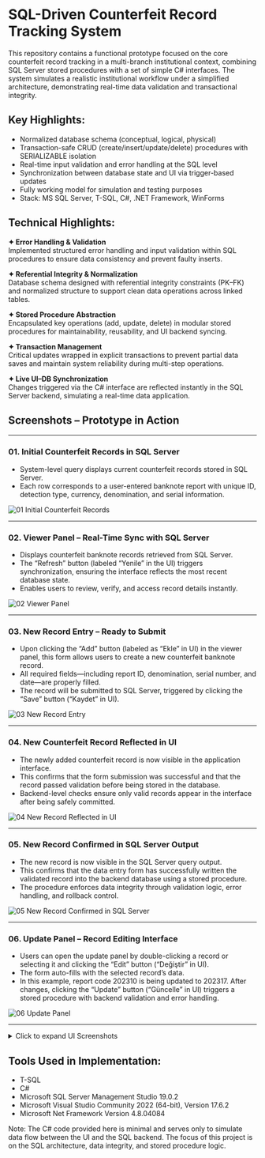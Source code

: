# SQL-Driven Counterfeit Record Tracking System

This repository contains a functional prototype focused on the core counterfeit record tracking in a multi-branch institutional context, combining SQL Server stored procedures with a set of simple C# interfaces. The system simulates a realistic institutional workflow under a simplified architecture, demonstrating real-time data validation and transactional integrity.

## Key Highlights:

- Normalized database schema (conceptual, logical, physical)
- Transaction-safe CRUD (create/insert/update/delete) procedures with SERIALIZABLE isolation
- Real-time input validation and error handling at the SQL level
- Synchronization between database state and UI via trigger-based updates
- Fully working model for simulation and testing purposes
- Stack: MS SQL Server, T-SQL, C#, .NET Framework, WinForms

## Technical Highlights:

**✦ Error Handling & Validation**  
Implemented structured error handling and input validation within SQL procedures to ensure data consistency and prevent faulty inserts.

**✦ Referential Integrity & Normalization**  
Database schema designed with referential integrity constraints (PK–FK) and normalized structure to support clean data operations across linked tables.

**✦ Stored Procedure Abstraction**  
Encapsulated key operations (add, update, delete) in modular stored procedures for maintainability, reusability, and UI backend syncing.

**✦ Transaction Management**  
Critical updates wrapped in explicit transactions to prevent partial data saves and maintain system reliability during multi-step operations.

**✦ Live UI–DB Synchronization**  
Changes triggered via the C# interface are reflected instantly in the SQL Server backend, simulating a real-time data application.

## Screenshots – Prototype in Action

---

### 01. Initial Counterfeit Records in SQL Server  
- System-level query displays current counterfeit records stored in SQL Server. 
- Each row corresponds to a user-entered banknote report with unique ID, detection type, currency, denomination, and serial information.

![01 Initial Counterfeit Records](media/01_Initial_Counterfeit_Records.png)

---

### 02. Viewer Panel – Real-Time Sync with SQL Server
- Displays counterfeit banknote records retrieved from SQL Server. 
- The “Refresh” button (labeled “Yenile” in the UI) triggers synchronization, ensuring the interface reflects the most recent database state. 
- Enables users to review, verify, and access record details instantly.

![02 Viewer Panel](media/02_Viewer_Panel.png)

---

### 03. New Record Entry – Ready to Submit
- Upon clicking the “Add” button (labeled as “Ekle” in UI) in the viewer panel, this form allows users to create a new counterfeit banknote record. 
- All required fields—including report ID, denomination, serial number, and date—are properly filled. 
- The record will be submitted to SQL Server, triggered by clicking the “Save” button (“Kaydet” in UI).

![03 New Record Entry](media/03_New_Record_Entry.png)

---

### 04. New Counterfeit Record Reflected in UI
- The newly added counterfeit record is now visible in the application interface. 
- This confirms that the form submission was successful and that the record passed validation before being stored in the database.
- Backend-level checks ensure only valid records appear in the interface after being safely committed.

![04 New Record Reflected in UI](media/04_New_Record_Reflected_in_UI.png)

---

### 05. New Record Confirmed in SQL Server Output
- The new record is now visible in the SQL Server query output. 
- This confirms that the data entry form has successfully written the validated record into the backend database using a stored procedure.
- The procedure enforces data integrity through validation logic, error handling, and rollback control.

![05 New Record Confirmed in SQL Server](media/05_New_Record_Confirmed_in_SQL_Server.png)

---

### 06. Update Panel – Record Editing Interface
- Users can open the update panel by double-clicking a record or selecting it and clicking the “Edit” button (“Değiştir” in UI). 
- The form auto-fills with the selected record’s data. 
- In this example, report code 202310 is being updated to 202317. After changes, clicking the “Update” button (“Güncelle” in UI) triggers a stored procedure with backend validation and error handling.

![06 Update Panel](media/06_Update_Panel.png)

---

<details>
  <summary>Click to expand UI Screenshots</summary>
  
### 07. Updated Record Reflected in Interface
- After editing, the updated record (report code changed from 202310 to 202317) is now visible in the application interface. 
- This confirms that the update request was successfully processed and that the viewer panel reflects the latest data state.

![07 Updated Record Reflected in UI](media/07_Updated_Record_Reflected_in_UI.png)

---

### 08. Updated Record Confirmed in SQL Server
- The same record with updated report code (202317) is now visible in the SQL Server query output. 
- This confirms that the change was executed at the database level through a stored procedure, preserving consistency and integrity.

![08 Updated Record Confirmed in SQL Server](media/08_Updated_Record_Confirmed_in_SQL_Server.png)

---

### 09. Delete Request Triggered from Viewer Panel
- To delete a record, the user selects it in the viewer panel and clicks the “Delete” button (labeled as “Sil” in UI). 
- The system prompts a confirmation dialog before proceeding. 
- In this example, the user is attempting to delete the record with report code 20232.

![09 Delete Request](media/09_Delete_Request.png)

---

### 10. Delete Operation Confirmed in UI
- After the user confirmed the deletion, the record with report code 20232 was successfully removed from the interface.
- A confirmation message is displayed, indicating the operation was completed via a backend-stored procedure with validation.

![10 Delete Operation Confirmed in UI](media/10_Delete_Operation_Confirmed_in_UI.png)

---

### 11. Deleted Record No Longer in SQL Server Output
- The same record (report code 20232) no longer appears in the SQL Server query result. 
- This confirms that the deletion was successfully executed at the database level, maintaining consistency across layers. 

![11 Deleted Record Reflected in SQL Server](media/11_Deleted_Record_Reflected_in_SQL_Server.png)

---

### 12. Validation Alert – Required Field Missing
- When a required field (e.g., Nominal Value) is left empty, the system blocks submission and alerts the user.
- This check is enforced both at the UI level and within the SQL stored procedure, ensuring robust validation.

![12 Validation Alert](media/12_Validation_Alert.png)

---

### 13. Duplicate Entry Prevented – Add Operation
- If a user attempts to create a record with an already existing report code, the system prevents duplication.
- The control is executed via a backend procedure that checks primary key constraints and maintains uniqueness.

![13 Duplicate Entry Prevented – Add Operation](media/13_Duplicate_Entry_Prevented_Add_Operation.png)

---

### 14. Duplicate Entry Prevented – Update Operation
- When updating a record, if the new report code already exists in the system, the update is rejected.
- This preserves key integrity and avoids accidental overwrites, enforced by SQL-level validation.

![14 Duplicate Entry Prevented – Update Operation](media/14_Duplicate_Entry_Prevented_Update_Operation.png)

---

### 15. Conceptual Data Model – Entity-Relationship Design
- The ER diagram illustrates the conceptual design of the counterfeit tracking system. 
- It maps key entities such as Bank, Personnel, Institution, and Report Types (Judicial/Police), and shows their relationships. 
- This structure is based on a partial yet realistic representation of institutional workflows, and is designed to be extendable for advanced reporting needs.

![15 Conceptual Data Model](media/15_Conceptual_Data_Model.png)

---

### 16. Relational Schema – Logical Data Structure
- This relational schema represents the logical data structure derived from the conceptual model. 
- It defines tables, keys, and foreign key relationships among institutions, banknote counterfeit records, personnel, and administrative entities. 
- Designed for scalability and normalization, the model forms the technical backbone of the system.

![16 Logical Data Model](media/16_Logical_Data_Model.png)

---

</details>

## Tools Used in Implementation:

- T-SQL
- C#
- Microsoft SQL Server Management Studio 19.0.2
- Microsoft Visual Studio Community 2022 (64-bit), Version 17.6.2
- Microsoft Net Framework Version 4.8.04084

Note: The C# code provided here is minimal and serves only to simulate data flow between the UI and the SQL backend. The focus of this project is on the SQL architecture, data integrity, and stored procedure logic.

